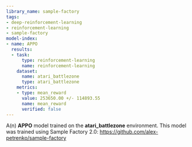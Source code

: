 ```yaml
---
library_name: sample-factory
tags:
- deep-reinforcement-learning
- reinforcement-learning
- sample-factory
model-index:
- name: APPO
  results:
  - task:
      type: reinforcement-learning
      name: reinforcement-learning
    dataset:
      name: atari_battlezone
      type: atari_battlezone
    metrics:
    - type: mean_reward
      value: 253650.00 +/- 114893.55
      name: mean_reward
      verified: false
---
```


A(n) **APPO** model trained on the **atari_battlezone** environment.
This model was trained using Sample Factory 2.0: https://github.com/alex-petrenko/sample-factory
    